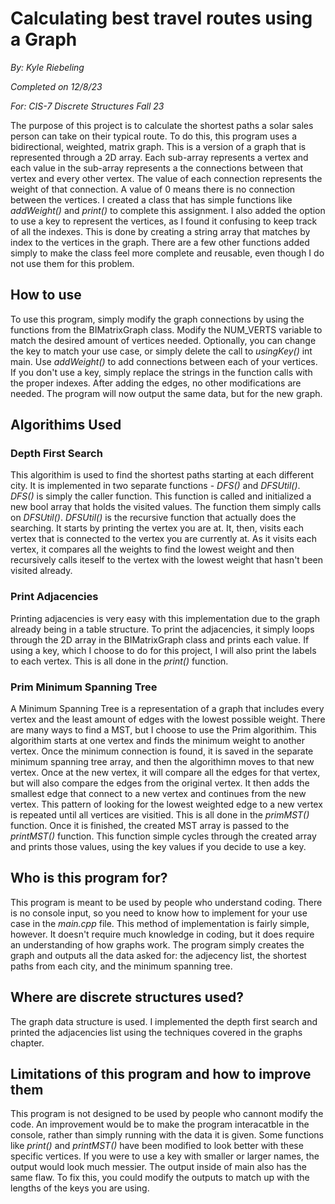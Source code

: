 # Calculating best travel routes using a Graph

*By: Kyle Riebeling*

*Completed on 12/8/23*

*For: CIS-7 Discrete Structures Fall 23*

  The purpose of this project is to calculate the shortest paths a solar sales person can take on their typical route. To do this, this program uses a bidirectional, weighted, matrix graph. This is a version of a graph that is represented through a 2D array. Each sub-array represents a vertex and each value in the sub-array represents a the connections between that vertex and every other vertex. The value of each connection represents the weight of that connection. A value of 0 means there is no connection between the vertices. I created a class that has simple functions like *addWeight()* and *print()* to complete this assignment. I also added the option to use a key to represent the vertices, as I found it confusing to keep track of all the indexes. This is done by creating a string array that matches by index to the vertices in the graph. There are a few other functions added simply to make the class feel more complete and reusable, even though I do not use them for this problem.

## How to use

  To use this program, simply modify the graph connections by using the functions from the BIMatrixGraph class. Modify the NUM_VERTS variable to match the desired amount of vertices needed. Optionally, you can change the key to match your use case, or simply delete the call to *usingKey()* int main. Use *addWeight()* to add connections between each of your vertices. If you don't use a key, simply replace the strings in the function calls with the proper indexes. After adding the edges, no other modifications are needed. The program will now output the same data, but for the new graph.

## Algorithims Used

### Depth First Search

  This algorithim is used to find the shortest paths starting at each different city. It is implemented in two separate functions - *DFS()* and *DFSUtil()*. *DFS()* is simply the caller function. This function is called and initialized a new bool array that holds the visited values. The function them simply calls on *DFSUtil()*. *DFSUtil()* is the recursive function that actually does the searching. It starts by printing the vertex you are at. It, then, visits each vertex that is connected to the vertex you are currently at. As it visits each vertex, it compares all the weights to find the lowest weight and then recursively calls iteself to the vertex with the lowest weight that hasn't been visited already.

### Print Adjacencies

  Printing adjacencies is very easy with this implementation due to the graph already being in a table structure. To print the adjacencies, it simply loops through the 2D array in the BIMatrixGraph class and prints each value. If using a key, which I choose to do for this project, I will also print the labels to each vertex. This is all done in the *print()* function.

### Prim Minimum Spanning Tree

  A Minimum Spanning Tree is a representation of a graph that includes every vertex and the least amount of edges with the lowest possible weight. There are many ways to find a MST, but I choose to use the Prim algorithim. This algorithim starts at one vertex and finds the minimum weight to another vertex. Once the minimum connection is found, it is saved in the separate minimum spanning tree array, and then the algorithimn moves to that new vertex. Once at the new vertex, it will compare all the edges for that vertex, but will also compare the edges from the original vertex. It then adds the smallest edge that connect to a new vertex and continues from the new vertex. This pattern of looking for the lowest weighted edge to a new vertex is repeated until all vertices are visitied. This is all done in the *primMST()* function. Once it is finished, the created MST array is passed to the *printMST()* function. This function simple cycles through the created array and prints those values, using the key values if you decide to use a key. 

## Who is this program for?

  This program is meant to be used by people who understand coding. There is no console input, so you need to know how to implement for your use case in the *main.cpp* file. This method of implementation is fairly simple, however. It doesn't require much knowledge in coding, but it does require an understanding of how graphs work. The program simply creates the graph and outputs all the data asked for: the adjecency list, the shortest paths from each city, and the minimum spanning tree.

## Where are discrete structures used?

  The graph data structure is used. I implemented the depth first search and printed the adjacencies list using the techniques covered in the graphs chapter.

## Limitations of this program and how to improve them

  This program is not designed to be used by people who cannont modify the code. An improvement would be to make the program interacatble in the console, rather than simply running with the data it is given. 
  Some functions like *print()* and *printMST()* have been modified to look better with these specific vertices. If you were to use a key with smaller or larger names, the output would look much messier. The output inside of main also has the same flaw. To fix this, you could modify the outputs to match up with the lengths of the keys you are using.
  
